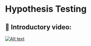 # Hypothesis Testing

## 🔴 Introductory video:

[![Alt text](https://user-images.githubusercontent.com/34673684/118364193-082b2a80-b5ca-11eb-8dc3-5f8e3741fae6.png)](https://www.youtube.com/watch?v=ZmDvUYqtbdk)
